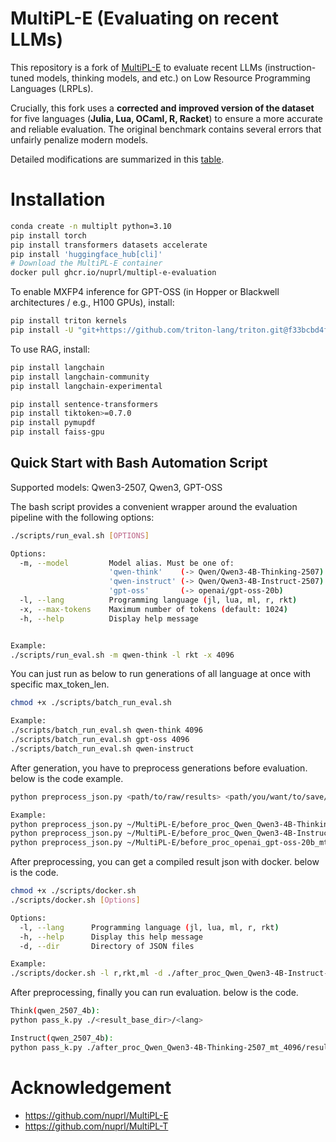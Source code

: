 # MultiPL-E (Evaluating on recent LLMs)

This repository is a fork of [MultiPL-E](https://github.com/nuprl/MultiPL-E) to evaluate recent LLMs (instruction-tuned models, thinking models, and etc.) on Low Resource Programming Languages (LRPLs).

Crucially, this fork uses a **corrected and improved version of the dataset** for five languages (**Julia, Lua, OCaml, R, Racket**) to ensure a more accurate and reliable evaluation. The original benchmark contains several errors that unfairly penalize modern models.

Detailed modifications are summarized in this [table](https://docs.google.com/spreadsheets/d/1lnDubSv39__ZuSFmnnXoXCUuPS85jcFScS9hlzI9ohI/edit?usp=sharing).

# Installation

```bash
conda create -n multiplt python=3.10
pip install torch
pip install transformers datasets accelerate
pip install 'huggingface_hub[cli]'
# Download the MultiPL-E container
docker pull ghcr.io/nuprl/multipl-e-evaluation
```

To enable MXFP4 inference for GPT-OSS (in Hopper or Blackwell architectures / e.g., H100 GPUs), install:
```bash
pip install triton kernels
pip install -U "git+https://github.com/triton-lang/triton.git@f33bcbd4f1051d0d9ea3fdfc0b2e68f53ededfe4#subdirectory=python/triton_kernels"
```

To use RAG, install:
```bash
pip install langchain
pip install langchain-community
pip install langchain-experimental

pip install sentence-transformers
pip install tiktoken>=0.7.0
pip install pymupdf
pip install faiss-gpu
```

## Quick Start with Bash Automation Script

Supported models: Qwen3-2507, Qwen3, GPT-OSS

The bash script provides a convenient wrapper around the evaluation pipeline with the following options:

```bash
./scripts/run_eval.sh [OPTIONS]

Options:
  -m, --model         Model alias. Must be one of:
                      'qwen-think'    (-> Qwen/Qwen3-4B-Thinking-2507)
                      'qwen-instruct' (-> Qwen/Qwen3-4B-Instruct-2507)
                      'gpt-oss'       (-> openai/gpt-oss-20b)
  -l, --lang          Programming language (jl, lua, ml, r, rkt)
  -x, --max-tokens    Maximum number of tokens (default: 1024)
  -h, --help          Display help message


Example:
./scripts/run_eval.sh -m qwen-think -l rkt -x 4096

```

You can just run as below to run generations of all language at once with specific max_token_len.

```bash
chmod +x ./scripts/batch_run_eval.sh

Example:
./scripts/batch_run_eval.sh qwen-think 4096
./scripts/batch_run_eval.sh gpt-oss 4096
./scripts/batch_run_eval.sh qwen-instruct

```

After generation, you have to preprocess generations before evaluation. below is the code example.

```bash
python preprocess_json.py <path/to/raw/results> <path/you/want/to/save/results> --model <model_type>

Example:
python preprocess_json.py ~/MultiPL-E/before_proc_Qwen_Qwen3-4B-Thinking-2507_mt_2048 after_proc_Qwen_Qwen3-4B-Thinking-2507_mt_2048 --model qwen-think
python preprocess_json.py ~/MultiPL-E/before_proc_Qwen_Qwen3-4B-Instruct-2507_mt_1024 after_proc_Qwen_Qwen3-4B-Instruct-2507_mt_1024 --model qwen-instruct
python preprocess_json.py ~/MultiPL-E/before_proc_openai_gpt-oss-20b_mt_4096 after_proc_openai_gpt-oss-20b_mt_4096 --model gpt-oss

```

After preprocessing, you can get a compiled result json with docker.
below is the code.

```bash
chmod +x ./scripts/docker.sh
./scripts/docker.sh [Options]

Options:
  -l, --lang      Programming language (jl, lua, ml, r, rkt)
  -h, --help      Display this help message
  -d, --dir       Directory of JSON files

Example:
./scripts/docker.sh -l r,rkt,ml -d ./after_proc_Qwen_Qwen3-4B-Instruct-2507_mt_1024

```

After preprocessing, finally you can run evaluation. below is the code.

```bash
Think(qwen_2507_4b):
python pass_k.py ./<result_base_dir>/<lang>

Instruct(qwen_2507_4b):
python pass_k.py ./after_proc_Qwen_Qwen3-4B-Thinking-2507_mt_4096/result/<lang>
```


# Acknowledgement 

- https://github.com/nuprl/MultiPL-E
- https://github.com/nuprl/MultiPL-T
